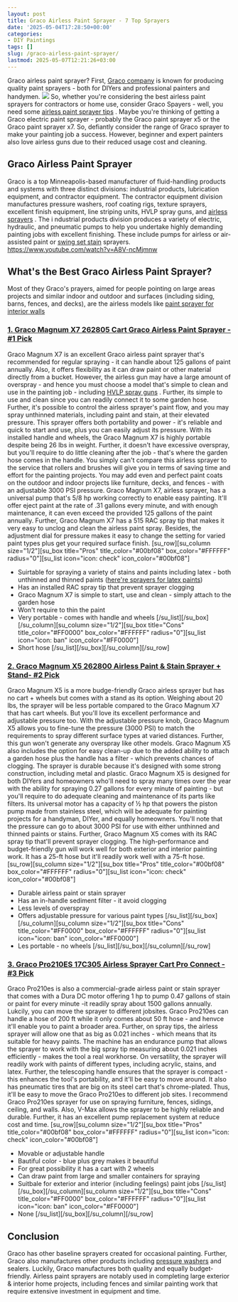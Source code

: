 ```yaml
---
layout: post
title: Graco Airless Paint Sprayer - 7 Top Sprayers
date: '2025-05-04T17:28:50+00:00'
categories:
- DIY Paintings
tags: []
slug: /graco-airless-paint-sprayer/
lastmod: 2025-05-07T12:21:26+03:00
---
```


Graco airless paint sprayer?
First,
[Graco company](http://www.graco.com/us/en/about-graco.html)
is known for producing quality paint sprayers - both for DIYers and professional painters and handymen.
![](/assets/img/img/)
So, whether you're considering the best airless paint sprayers for contractors or home use, consider Graco Spayers - well, you need some
[airless paint sprayer tips](https://pestpolicy.com/airless-paint-sprayer-tips/)
.
Maybe you're thinking of getting a Graco electric paint sprayer - probably the Graco paint sprayer x5 or the Graco paint sprayer x7.
So, defiantly consider the range of Graco sprayer to make your painting job a success. However, beginner and expert painters also love airless guns due to their reduced usage cost and cleaning.
## Graco Airless Paint Sprayer
Graco is a top Minneapolis-based manufacturer of fluid-handling products and systems with three distinct divisions: industrial products, lubrication equipment, and contractor equipment.
The contractor equipment division manufactures pressure washers, roof coating rigs, texture sprayers, excellent finish equipment, line striping units, HVLP spray guns, and
[airless sprayers](https://pestpolicy.com/best-airless-paint-sprayer/)
.
The i
ndustrial products division produces a variety of electric, hydraulic, and pneumatic pumps to help you undertake highly demanding painting jobs with excellent finishing. These include pumps for airless or air-assisted paint or
[swing set stain](https://pestpolicy.com/best-stain-for-swing-set/)
sprayers.
https://www.youtube.com/watch?v=A8V-ncMjmnw
## What's the Best Graco Airless Paint Sprayer?
Most of they
Graco's prayers, aimed for people pointing on large areas projects and similar indoor and outdoor and surfaces (including siding, barns, fences, and decks), are the airless models like
[paint sprayer for interior walls](https://pestpolicy.com/best-paint-sprayer-for-interior-walls/)
### [1. Graco Magnum X7 262805 Cart Graco Airless Paint Sprayer - #1 Pick](https://www.amazon.com/dp/B0026SSW8G/?tag=p-policy-20)
Graco Magnum X7 is an excellent Graco airless paint sprayer that's recommended for regular spraying - it can handle about 125 gallons of paint annually. Also, it offers flexibility as it can draw paint or other material directly from a bucket.
[](https://www.amazon.com/dp/B0026SSW8G/?tag=p-policy-20)
[](https://www.amazon.com/dp/B06XVV4TV3/?tag=p-policy-20)
[](https://www.amazon.com/dp/B0026SSW8G/?tag=p-policy-20)
[](https://www.amazon.com/dp/B00IKVLXYI/?tag=p-policy-20)
[](https://www.amazon.com/dp/B00C0E0PR2/?tag=p-policy-20)
[](https://www.amazon.com/dp/B00MDVLOBS/?tag=p-policy-20)
[](https://www.amazon.com/dp/B00MV8MWEQ/?tag=p-policy-20)
However, the airless gun may have a large amount of overspray - and hence you must choose a model that's simple to clean and use in the painting job - including
[HVLP spray guns](https://pestpolicy.com/best-automotive-hvlp-spray-gun/)
. Further, its simple to use and clean since you can readily connect it to some garden hose.
Further, it's possible to control the airless sprayer's paint flow, and you may spray unthinned materials, including paint and stain, at their elevated pressure. This sprayer offers both portability and power - it's reliable and quick to start and use, plus you can easily adjust its pressure.
With its installed handle and wheels, the Graco Magnum X7 is highly portable despite being 26 lbs in weight. Further, it doesn't have excessive overspray, but you'll require to do little cleaning after the job - that's where the garden hose comes in the handle.
You simply can't compare this airless sprayer to the service that rollers and brushes will give you in terms of saving time and effort for the painting projects. You may add even and perfect paint coats on the outdoor and indoor projects like furniture, decks, and fences - with an adjustable 3000 PSI pressure.
Graco Magnum X7, airless sprayer, has a universal pump that's 5/8 hp working correctly to enable easy painting. It'll offer eject paint at the rate of .31 gallons every minute, and with enough maintenance, it can even exceed the provided 125 gallons of the paint annually.
Further, Graco Magnum X7 has a 515 RAC spray tip that makes it very easy to unclog and clean the airless paint spray. Besides, the adjustment dial for pressure makes it easy to change the setting for varied paint types plus get your required surface finish.
[su_row][su_column size="1/2"][su_box title="Pros" title_color="#00bf08" box_color="#FFFFFF" radius="0"][su_list icon="icon: check" icon_color="#00bf08"]
- Suirtable for spraying a variety of stains and paints including latex - both unthinned and thinned paints ([here're sprayers for latex paints](https://pestpolicy.com/best-sprayer-for-latex-paint/))
- Has an installed RAC spray tip that prevent sprayer clogging
- Graco Magnum X7 is simple to start, use and clean - simply attach to the garden hose
- Won't require to thin the paint
- Very portable - comes with handle and wheels
[/su_list][/su_box][/su_column][su_column size="1/2"][su_box title="Cons" title_color="#FF0000" box_color="#FFFFFF" radius="0"][su_list icon="icon: ban" icon_color="#FF0000"]
- Short hose
[/su_list][/su_box][/su_column][/su_row]
### [2. Graco Magnum X5 262800 Airless Paint & Stain Sprayer + Stand- #2 Pick](https://www.amazon.com/dp/B0026SR0FW/?tag=p-policy-20)
Graco Magnum X5 is a more budge-friendly Graco airless sprayer but has no cart + wheels but comes with a stand as its option. Weighing about 20 lbs, the sprayer will be less portable compared to the Graco Magnum X7 that has cart wheels. But you'll love its excellent performance and adjustable pressure too.
[](https://www.amazon.com/dp/B0026SR0FW/?tag=p-policy-20)
[](https://www.amazon.com/dp/B06XVV4TV3/?tag=p-policy-20)
[](https://www.amazon.com/dp/B0026SSW8G/?tag=p-policy-20)
[](https://www.amazon.com/dp/B00IKVLXYI/?tag=p-policy-20)
[](https://www.amazon.com/dp/B00C0E0PR2/?tag=p-policy-20)
[](https://www.amazon.com/dp/B00MDVLOBS/?tag=p-policy-20)
[](https://www.amazon.com/dp/B00MV8MWEQ/?tag=p-policy-20)
With the adjustable pressure knob, Graco Magnum X5 allows you to fine-tune the pressure (3000 PSI) to match the requirements to spray different surface types at varied distances. Further, this gun won't generate any overspray like other models.
Graco Magnum X5 also includes the option for easy clean-up due to the added ability to attach a garden hose plus the handle has a filter - which prevents chances of clogging. The sprayer is durable because it's designed with some strong construction, including metal and plastic.
Graco Magnum X5 is designed for both DIYers and homeowners who'll need to spray many times over the year with the ability for spraying 0.27 gallons for every minute of painting - but you'll require to do adequate cleaning and maintenance of its parts like filters.
Its universal motor has a capacity of ½ hp that powers the piston pump made from stainless steel, which will be adequate for painting projects for a handyman, DIYer, and equally homeowners. You'll note that the pressure can go to about 3000 PSI for use with either unthinned and thinned paints or stains.
Further, Graco Magnum X5 comes with its RAC spray tip that'll prevent sprayer clogging. The high-performance and budget-friendly gun will work well for both exterior and interior painting work. It has a 25-ft hose but it'll readily work well with a 75-ft hose.
[su_row][su_column size="1/2"][su_box title="Pros" title_color="#00bf08" box_color="#FFFFFF" radius="0"][su_list icon="icon: check" icon_color="#00bf08"]
- Durable airless paint or stain sprayer
- Has an in-handle sediment filter - it avoid clogging
- Less levels of overspray
- Offers adjustable pressure for various paint types
[/su_list][/su_box][/su_column][su_column size="1/2"][su_box title="Cons" title_color="#FF0000" box_color="#FFFFFF" radius="0"][su_list icon="icon: ban" icon_color="#FF0000"]
- Les portable - no wheels
[/su_list][/su_box][/su_column][/su_row]
### [3. Graco Pro210ES 17C305 Airless Sprayer Cart Pro Connect - #3 Pick](https://www.amazon.com/dp/B00W9M4XYQ/?tag=p-policy-20)
Graco Pro210es is also a commercial-grade airless paint or stain sprayer that comes with a Dura DC motor offering 1 hp to pump 0.47 gallons of stain or paint for every minute -it readily spray about 1500 gallons annually. Lukcily, you can move the sprayer to different jobsites.
[](https://www.amazon.com/dp/B00W9M4XYQ/?tag=p-policy-20)
[](https://www.amazon.com/dp/B0026SR0FW/?tag=p-policy-20)
[](https://www.amazon.com/dp/B06XVV4TV3/?tag=p-policy-20)
[](https://www.amazon.com/dp/B0026SSW8G/?tag=p-policy-20)
[](https://www.amazon.com/dp/B00IKVLXYI/?tag=p-policy-20)
[](https://www.amazon.com/dp/B00C0E0PR2/?tag=p-policy-20)
[](https://www.amazon.com/dp/B00MDVLOBS/?tag=p-policy-20)
[](https://www.amazon.com/dp/B00MV8MWEQ/?tag=p-policy-20)
Graco Pro210es can handle a hose of 200 ft while it only comes about 50 ft hose - and henvce it'll enable you to paint a broader area. Further, on spray tips, the airless sprayer will allow one that as big as 0.021 inches - which means that its suitable for heavy paints.
The machine has an endurance pump that allows the sprayer to work with the big spray tip measuring about 0.021 inches efficiently - makes the tool a real workhorse. On versatility, the sprayer will readily work with paints of different types, including acrylic, stains, and latex.
Further, the telescoping handle ensures that the sprayer is compact - this enhances the tool's portability, and it'll be easy to move around. It also has pneumatic tires that are big on its steel cart that's chrome-plated. Thus, it'll be easy to move the Graco Pro210es to different job sites.
I recommend Graco Pro210es sprayer for use on spraying furniture, fences, sidings, ceiling, and walls. Also, V-Max allows the sprayer to be highly reliable and durable. Further, it has an excellent pump replacement system at reduce cost and time.
[su_row][su_column size="1/2"][su_box title="Pros" title_color="#00bf08" box_color="#FFFFFF" radius="0"][su_list icon="icon: check" icon_color="#00bf08"]
- Movable or adjustable handle
- Bautiful color - blue plus grey makes it beautiful
- For great possibility it has a cart with 2 wheels
- Can draw paint from large and smaller containers for spraying
- Suitbale for exterior and interior (including feelings) paint jobs
[/su_list][/su_box][/su_column][su_column size="1/2"][su_box title="Cons" title_color="#FF0000" box_color="#FFFFFF" radius="0"][su_list icon="icon: ban" icon_color="#FF0000"]
- None
[/su_list][/su_box][/su_column][/su_row]
## Conclusion
Graco has other baseline sprayers created for occasional painting. Further, Graco also manufactures other products including
[pressure washers](https://pestpolicy.com/best-pressure-washer-for-paint-removal/)
and sealers. Luckily, Graco manufactures both quality and equally budget-friendly.
Airless paint sprayers are notably used in completing large exterior & interior home projects, including fences and similar painting work that require extensive investment in equipment and time.
